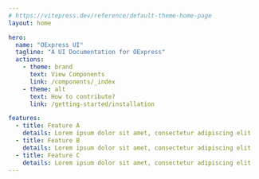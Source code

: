 ```yaml
---
# https://vitepress.dev/reference/default-theme-home-page
layout: home

hero:
  name: "OExpress UI"
  tagline: "A UI Documentation for OExpress"
  actions:
    - theme: brand
      text: View Components
      link: /components/_index
    - theme: alt
      text: How to contribute?
      link: /getting-started/installation

features:
  - title: Feature A
    details: Lorem ipsum dolor sit amet, consectetur adipiscing elit
  - title: Feature B
    details: Lorem ipsum dolor sit amet, consectetur adipiscing elit
  - title: Feature C
    details: Lorem ipsum dolor sit amet, consectetur adipiscing elit
---
```


